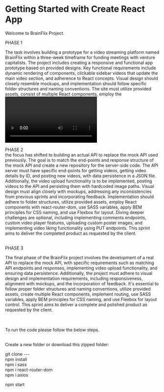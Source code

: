 # Getting Started with Create React App

Welcome to BrainFlix Project. <br />

PHASE 1 <br />

The task involves building a prototype for a video streaming platform named BrainFlix within a three-week timeframe for funding meetings with venture capitalists. The project includes creating a responsive and functional app prototype based on provided designs. Key functional requirements include dynamic rendering of components, clickable sidebar videos that update the main video section, and adherence to React concepts. Visual design should closely resemble mockups, and implementation should follow specific folder structures and naming conventions. The site must utilize provided assets, consist of multiple React components, employ the <video> tag for the video player (without functionality), and use state to manage data from provided assets. Styling should be done using SASS with BEM class naming, and layout should utilize Flexbox. <br /> <br />

PHASE 2 <br />
the focus has shifted to building an actual API to replace the mock API used previously. The goal is to match the end-points and response structure of the mock API and create a new repository for the server-side code. The API server must have specific end-points for getting videos, getting video details by ID, and posting new videos, with data persistence in a JSON file. Additionally, the video upload functionality is to be implemented, posting videos to the API and persisting them with hardcoded image paths. Visual design must align closely with mockups, addressing any inconsistencies from previous sprints and incorporating feedback. Implementation should adhere to folder structures, utilize provided assets, employ React components with react-router-dom, use SASS variables, apply BEM principles for CSS naming, and use Flexbox for layout. Diving deeper challenges are optional, including implementing comments endpoints, custom video player features, uploading custom poster images, and implementing video liking functionality using PUT endpoints. This sprint aims to deliver the completed product as requested by the client. <br /> <br />

PHASE 3 <br />

The final phase of the BrainFlix project involves the development of a real API to replace the mock API, with specific requirements such as matching API endpoints and responses, implementing video upload functionality, and ensuring data persistence. Additionally, the project must adhere to visual design and implementation requirements, including responsiveness, alignment with mockups, and the incorporation of feedback. It's essential to follow proper folder structures and naming conventions, utilize provided assets, create multiple React components, implement routing, use SASS variables, apply BEM principles for CSS naming, and use Flexbox for layout control. This sprint aims to deliver a complete and polished product as requested by the client. <br /> <br /> <br />

To run the code please follow the below steps. <br /> <br />

Create a new folder or download this zipped folder: <br />

git clone --- <br />
npm install <br />
npm i sass <br />
npm i react-router-dom <br />
npm i axios <br />

npm start
